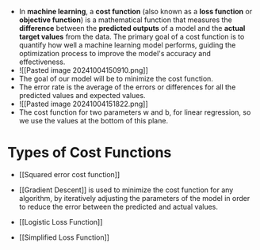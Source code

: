 - In **machine learning**, a **cost function** (also known as a **loss function** or **objective function**) is a mathematical function that measures the **difference** between the **predicted outputs** of a model and the **actual target values** from the data. The primary goal of a cost function is to quantify how well a machine learning model performs, guiding the optimization process to improve the model's accuracy and effectiveness.
- ![[Pasted image 20241004150910.png]]
- The goal of our model will be to minimize the cost function.
- The error rate is the average of the errors or differences for all the predicted values and expected values.
- ![[Pasted image 20241004151822.png]]
- The cost function for two parameters w and b, for linear regression, so we use the values at the bottom of this plane.

# Types of Cost Functions
- [[Squared error cost function]]

- [[Gradient Descent]] is used to minimize the cost function for any algorithm, by iteratively adjusting the parameters of the model in order to reduce the error between the predicted and actual values.

- [[Logistic Loss Function]]
- [[Simplified Loss Function]]